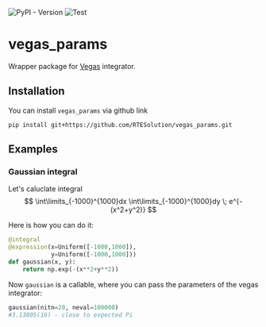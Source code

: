 ![PyPI - Version](https://img.shields.io/pypi/v/vegas_params)
![Test](https://github.com/RTESolution/vegas_params/actions/workflows/python-package.yml/badge.svg)

# vegas_params
Wrapper package for [Vegas](https://vegas.readthedocs.io) integrator.

## Installation

You can install `vegas_params` via github link
```shell
pip install git+https://github.com/RTESolution/vegas_params.git
```

## Examples
### Gaussian integral
Let's caluclate integral 
$$
\int\limits_{-1000}^{1000}dx \int\limits_{-1000}^{1000}dy \; e^{-(x^2+y^2)}
$$

Here is how you can do it:
```python
@integral   
@expression(x=Uniform([-1000,1000]),
            y=Uniform([-1000,1000]))
def gaussian(x, y):
    return np.exp(-(x**2+y**2))
```
Now `gaussian` is a callable, where you can pass the parameters of the vegas integrator:
```python
gaussian(nitn=20, neval=100000)
#3.13805(16) - close to expected Pi
```
